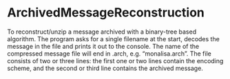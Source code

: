 # ArchivedMessageReconstruction
To reconstruct/unzip a message archived with a binary-tree based algorithm. The program asks for a single filename at the start, decodes the message in the file and prints it out to the console.
The name of the compressed message file will end in .arch, e.g. “monalisa.arch”.
The file consists of two or three lines: the first one or two lines contain the encoding scheme, and the second or third line contains the archived message.
